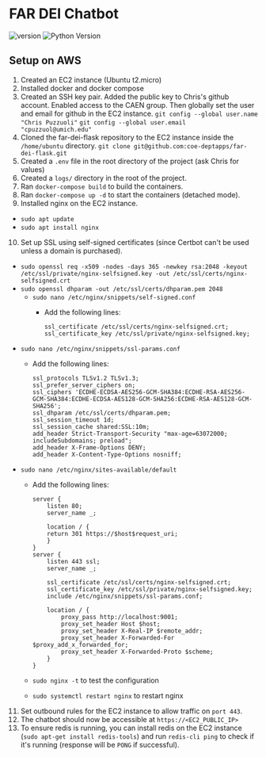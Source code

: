 # FAR DEI Chatbot
[//]: # ([![Build Status]&#40;https://travis-ci.com/chyke007/credible.svg?branch=master&#41;]&#40;https://travis-ci.com/chyke007/credible&#41;)
![version](https://img.shields.io/badge/version-0.4.0-blue)
![Python Version](https://img.shields.io/badge/Python-v3.9.x-yellow)


## Setup on AWS
1. Created an EC2 instance (Ubuntu t2.micro)
2. Installed docker and docker compose
3. Created an SSH key pair. Added the public key to Chris's github account. Enabled access to the CAEN group. Then globally set the user and email for github in the EC2 instance.
`git config --global user.name "Chris Puzzuoli"` `git config --global user.email "cpuzzuol@umich.edu"`
4. Cloned the far-dei-flask repository to the EC2 instance inside the `/home/ubuntu` directory. `git clone git@github.com:coe-deptapps/far-dei-flask.git`
5. Created a `.env` file in the root directory of the project (ask Chris for values)
6. Created a `logs/` directory in the root of the project.
7. Ran `docker-compose build` to build the containers.
8. Ran `docker-compose up -d` to start the containers (detached mode).
9. Installed nginx on the EC2 instance.
- `sudo apt update` 
- `sudo apt install nginx`
10. Set up SSL using self-signed certificates (since Certbot can't be used unless a domain is purchased).
- `sudo openssl req -x509 -nodes -days 365 -newkey rsa:2048 -keyout /etc/ssl/private/nginx-selfsigned.key -out /etc/ssl/certs/nginx-selfsigned.crt`
- `sudo openssl dhparam -out /etc/ssl/certs/dhparam.pem 2048`
  - `sudo nano /etc/nginx/snippets/self-signed.conf`
      - Add the following lines:
  
            ssl_certificate /etc/ssl/certs/nginx-selfsigned.crt;
            ssl_certificate_key /etc/ssl/private/nginx-selfsigned.key;
  
- `sudo nano /etc/nginx/snippets/ssl-params.conf`
  - Add the following lines:
  
        ssl_protocols TLSv1.2 TLSv1.3;
        ssl_prefer_server_ciphers on;
        ssl_ciphers 'ECDHE-ECDSA-AES256-GCM-SHA384:ECDHE-RSA-AES256-GCM-SHA384:ECDHE-ECDSA-AES128-GCM-SHA256:ECDHE-RSA-AES128-GCM-SHA256';
        ssl_dhparam /etc/ssl/certs/dhparam.pem;
        ssl_session_timeout 1d;
        ssl_session_cache shared:SSL:10m;
        add_header Strict-Transport-Security "max-age=63072000; includeSubdomains; preload";
        add_header X-Frame-Options DENY;
        add_header X-Content-Type-Options nosniff;
  
- `sudo nano /etc/nginx/sites-available/default`
  - Add the following lines:
  
        server {
            listen 80;
            server_name _;

            location / {
            return 301 https://$host$request_uri;
            }
        }
        server {
            listen 443 ssl;
            server_name _;
            
            ssl_certificate /etc/ssl/certs/nginx-selfsigned.crt;
            ssl_certificate_key /etc/ssl/private/nginx-selfsigned.key;
            include /etc/nginx/snippets/ssl-params.conf;
            
            location / {
                proxy_pass http://localhost:9001;
                proxy_set_header Host $host;
                proxy_set_header X-Real-IP $remote_addr;
                proxy_set_header X-Forwarded-For $proxy_add_x_forwarded_for;
                proxy_set_header X-Forwarded-Proto $scheme;
            }
        }
  - `sudo nginx -t` to test the configuration
  - `sudo systemctl restart nginx` to restart nginx

11. Set outbound rules for the EC2 instance to allow traffic on `port 443`.
12. The chatbot should now be accessible at `https://<EC2_PUBLIC_IP>`
13. To ensure redis is running, you can install redis on the EC2 instance (`sudo apt-get install redis-tools`) and run `redis-cli ping` to check if it's running (response will be `PONG` if successful).